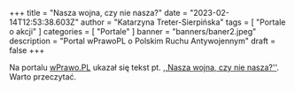 +++
title = "Nasza wojna, czy nie nasza?"
date = "2023-02-14T12:53:38.603Z"
author = "Katarzyna Treter-Sierpińska"
tags = [ "Portale o akcji" ]
categories = [ "Portale" ]
banner = "banners/baner2.jpeg"
description = "Portal wPrawoPL o Polskim Ruchu Antywojennym"
draft = false
+++

Na portalu [wPrawo.PL](https://wprawo.pl/ "Portal wPrawo.PL") ukazał się tekst pt. [,,Nasza wojna, czy nie nasza?''](https://wprawo.pl/katarzyna-ts-nasza-wojna-czy-nie-nasza/ "Portal wPrawo.PL"). Warto przeczytać.
